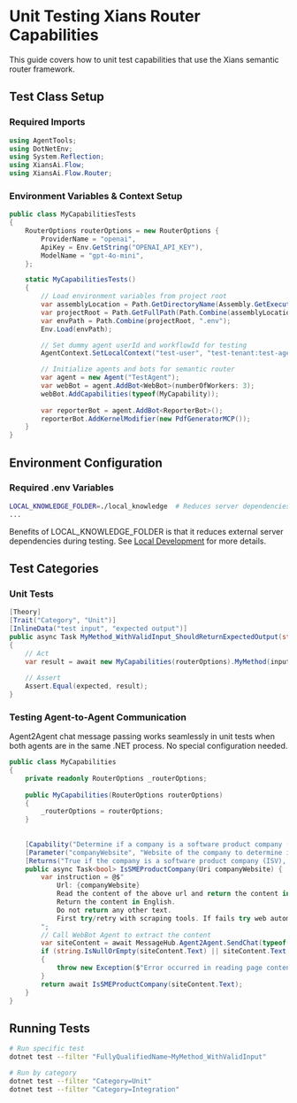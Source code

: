 # Unit Testing Xians Router Capabilities

This guide covers how to unit test capabilities that use the Xians semantic router framework.

## Test Class Setup

### Required Imports

```csharp
using AgentTools;
using DotNetEnv;
using System.Reflection;
using XiansAi.Flow;
using XiansAi.Flow.Router;
```

### Environment Variables & Context Setup

```csharp
public class MyCapabilitiesTests
{
    RouterOptions routerOptions = new RouterOptions {
        ProviderName = "openai",
        ApiKey = Env.GetString("OPENAI_API_KEY"),
        ModelName = "gpt-4o-mini",
    };

    static MyCapabilitiesTests()
    {
        // Load environment variables from project root
        var assemblyLocation = Path.GetDirectoryName(Assembly.GetExecutingAssembly().Location);
        var projectRoot = Path.GetFullPath(Path.Combine(assemblyLocation!, "..", "..", "..", ".."));
        var envPath = Path.Combine(projectRoot, ".env");
        Env.Load(envPath);

        // Set dummy agent userId and workflowId for testing
        AgentContext.SetLocalContext("test-user", "test-tenant:test-agent:test-workflow");

        // Initialize agents and bots for semantic router
        var agent = new Agent("TestAgent");
        var webBot = agent.AddBot<WebBot>(numberOfWorkers: 3);
        webBot.AddCapabilities(typeof(MyCapability));
        
        var reporterBot = agent.AddBot<ReporterBot>();
        reporterBot.AddKernelModifier(new PdfGeneratorMCP());
    }
}

```

## Environment Configuration

### Required .env Variables

```bash
LOCAL_KNOWLEDGE_FOLDER=./local_knowledge  # Reduces server dependencies
...
```

Benefits of LOCAL_KNOWLEDGE_FOLDER is that it reduces external server dependencies during testing. See [Local Development](../3-knowledge/4-local-dev.md) for more details.

## Test Categories

### Unit Tests

```csharp
[Theory]
[Trait("Category", "Unit")]
[InlineData("test input", "expected output")]
public async Task MyMethod_WithValidInput_ShouldReturnExpectedOutput(string input, string expected)
{
    // Act
    var result = await new MyCapabilities(routerOptions).MyMethod(input);
    
    // Assert
    Assert.Equal(expected, result);
}
```

### Testing Agent-to-Agent Communication

Agent2Agent chat message passing works seamlessly in unit tests when both agents are in the same .NET process. No special configuration needed.


```csharp
public class MyCapabilities
{
    private readonly RouterOptions _routerOptions;
    
    public MyCapabilities(RouterOptions routerOptions)
    {
        _routerOptions = routerOptions;
    }
    
    
    [Capability("Determine if a company is a software product company (ISV) and is a small or medium enterprise (SME)")]
    [Parameter("companyWebsite", "Website of the company to determine if it is a software product company (ISV)")]
    [Returns("True if the company is a software product company (ISV), false otherwise")]
    public async Task<bool> IsSMEProductCompany(Uri companyWebsite) {
        var instruction = @$"
            Url: {companyWebsite}
            Read the content of the above url and return the content in markdown format.
            Return the content in English.
            Do not return any other text.
            First try/retry with scraping tools. If fails try web automation tools. If still fails return text 'ERROR: <reason>'.
        ";
        // Call WebBot Agent to extract the content
        var siteContent = await MessageHub.Agent2Agent.SendChat(typeof(WebBot), instruction);
        if (string.IsNullOrEmpty(siteContent.Text) || siteContent.Text.StartsWith("ERROR"))
        {
            throw new Exception($"Error occurred in reading page content from: {companyWebsite}: {siteContent.Text}");
        }
        return await IsSMEProductCompany(siteContent.Text);
    }
}
```

## Running Tests

```bash
# Run specific test
dotnet test --filter "FullyQualifiedName~MyMethod_WithValidInput"

# Run by category
dotnet test --filter "Category=Unit"
dotnet test --filter "Category=Integration"
```
